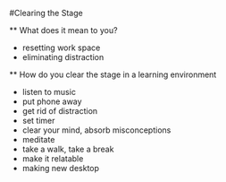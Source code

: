 #Clearing the Stage

** What does it mean to you?

- resetting work space
- eliminating distraction







** How do you clear the stage in a learning environment
- listen to music
- put phone away
- get rid of distraction
- set timer
- clear your mind, absorb misconceptions
- meditate
- take a walk, take a break
- make it relatable
- making new desktop
